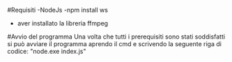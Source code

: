 #Requisiti
-NodeJs
-npm install ws
- aver installato la libreria ffmpeg

#Avvio del programma
Una volta che tutti i prerequisiti sono stati soddisfatti si può avviare il programma aprendo il cmd e scrivendo la seguente riga di codice:
"node.exe index.js"

